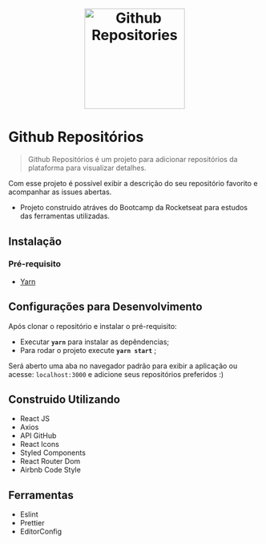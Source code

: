 <h1 align="center">
  <img alt="Github Repositories" title="GoBarber" src="https://github.com/lucaslamar/go-baber-api/blob/master/src/img/68747470733a2f2f726f636b6574736561742d63646e2e73332d73612d656173742d312e616d617a6f6e6177732e636f6d2f626f6f7463616d702d6865616465722e706e67.png" width="200px" />
</h1>


# Github Repositórios
> Github Repositórios é um projeto para adicionar repositórios da plataforma para visualizar detalhes.

Com esse projeto é possível  exibir a descrição do seu repositório favorito e acompanhar as issues abertas.

- Projeto construido atráves do Bootcamp da Rocketseat para estudos das ferramentas utilizadas.

 ## Instalação

 <h3>Pré-requisito</h3>

<ul>
    <li> <a href="https://yarnpkg.com/en/docs/getting-started">Yarn</a> </li>
</ul>

## Configurações para Desenvolvimento

Após clonar o repositório e instalar o pré-requisito:

- Executar **`yarn`** para instalar as depêndencias;
- Para rodar o projeto execute **`yarn start`** ;

Será aberto uma aba no navegador padrão para exibir a aplicação ou acesse: `localhost:3000` e adicione seus repositórios preferidos :)

## Construido Utilizando
<ul>
  <li>React JS</li>
  <li>Axios</li>
  <li>API GitHub</li>
  <li>React Icons</li>
  <li>Styled Components</li>
  <li>React Router Dom</li>
  <li>Airbnb Code Style</li>
</ul>


## Ferramentas
<ul>
  <li>Eslint</li>
  <li>Prettier</li>
  <li>EditorConfig</li>
</ul>

